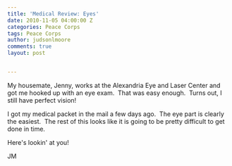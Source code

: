 ```yaml
---
title: 'Medical Review: Eyes'
date: 2010-11-05 04:00:00 Z
categories: Peace Corps
tags: Peace Corps
author: judsonlmoore
comments: true
layout: post


---
```


My housemate, Jenny, works at the Alexandria Eye and Laser Center and got me hooked up with an eye exam.  That was easy enough.  Turns out, I still have perfect vision!

I got my medical packet in the mail a few days ago.  The eye part is clearly the easiest.  The rest of this looks like it is going to be pretty difficult to get done in time.

Here's lookin' at you!

JM
